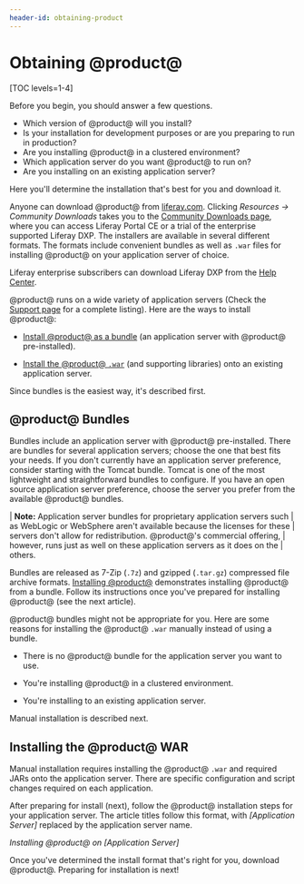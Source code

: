 ```yaml
---
header-id: obtaining-product
---
```


# Obtaining @product@

[TOC levels=1-4]

Before you begin, you should answer a few questions. 

-   Which version of @product@ will you install?
-   Is your installation for development purposes or are you preparing to run in
    production?
-   Are you installing @product@ in a clustered environment? 
-   Which application server do you want @product@ to run on?
-   Are you installing on an existing application server? 

Here you'll determine the installation that's best for you and download it. 

Anyone can download @product@ from
[liferay.com](https://www.liferay.com).
Clicking *Resources &rarr; Community Downloads* takes you to the
[Community Downloads page](https://www.liferay.com/downloads-community),
where you can access Liferay Portal CE or a trial of the enterprise supported
Liferay DXP. The installers are available in several different formats. The
formats include convenient bundles as well as `.war` files for installing
@product@ on your application server of choice. 

Liferay enterprise subscribers can download Liferay DXP from the
[Help Center](https://help.liferay.com/hc). 

@product@ runs on a wide variety of application servers (Check the
[Support page](https://help.liferay.com/hc/categories/360000894391-Product-Support)
for a complete listing). Here are the ways to install @product@:

-   [Install @product@ as a bundle](#product-bundles)
    (an application server with @product@ pre-installed).

-   [Install the @product@ `.war`](#installing-the-product-war)
    (and supporting libraries) onto an existing application server.

Since bundles is the easiest way, it's described first. 

## @product@ Bundles 

Bundles include an application server with @product@ pre-installed. There are
bundles for several application servers; choose the one that best fits your
needs. If you don't currently have an application server preference, consider
starting with the Tomcat bundle. Tomcat is one of the most lightweight and
straightforward bundles to configure. If you have an open source application
server preference, choose the server you prefer from the available @product@
bundles. 

| **Note:** Application server bundles for proprietary application servers such
| as WebLogic or WebSphere aren't available because the licenses for these
| servers don't allow for redistribution. @product@'s commercial offering,
| however, runs just as well on these application servers as it does on the
| others. 

Bundles are released as 7-Zip (`.7z`) and gzipped (`.tar.gz`) compressed file
archive formats. 
[Installing @product@](/docs/7-2/deploy/-/knowledge_base/d/installing-product)
demonstrates installing @product@ from a bundle. Follow its instructions once
you've prepared for installing @product@ (see the next article). 

@product@ bundles might not be appropriate for you. Here are some reasons for
installing the @product@ `.war` manually instead of using a bundle. 

-   There is no @product@ bundle for the application server you want to use. 

-   You're installing @product@ in a clustered environment. 

-   You're installing to an existing application server.

Manual installation is described next. 

## Installing the @product@ WAR

Manual installation requires installing the @product@ `.war` and required JARs
onto the application server. There are specific configuration and script changes
required on each application.

After preparing for install (next), follow the @product@ installation steps for
your application server. The article titles follow this format, with
*[Application Server]* replaced by the application server name. 

*Installing @product@ on [Application Server]*

Once you've determined the install format that's right for you, download
@product@. Preparing for installation is next!
